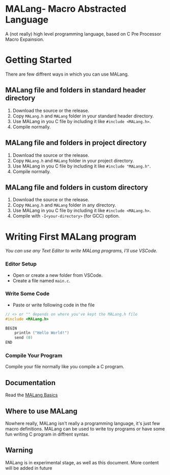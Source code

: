 # MALang- Macro Abstracted Language
A (not really) high level programming language, based on C Pre Processor Macro
Expainsion.

# Getting Started
There are few diffrent ways in which you can use MALang.

## MALang file and folders in standard header directory

1. Download the source or the release.
2. Copy `MALang.h` and `MALang` folder in your standard header directory.
3. Use MALang in you C file by including it like `#include <MALang.h>`.
4. Compile normally.

## MALang file and folders in project directory

1. Download the source or the release.
2. Copy `MALang.h` and `MALang` folder in your project directory.
3. Use MALang in you C file by including it like `#include "MALang.h"`.
4. Compile normally.

## MALang file and folders in custom directory

1. Download the source or the release.
2. Copy `MALang.h` and `MALang` folder in any directory.
3. Use MALang in you C file by including it like `#include <MALang.h>`.
4. Compile with `-I<your-directory>` (for GCC) option.

# Writing First MALang program
_You can use any Text Editor to write MALang programs, I'll use VSCode._

### Editor Setup
- Open or create a new folder from VSCode.
- Create a file named `main.c`.

### Write Some Code
- Paste or write following code in the file
```C
// <> or "" depends on where you've kept the MALang.h file
#include <MALang.h>

BEGIN
    println ("Hello World!")
    send (0)
END
```
### Compile Your Program

Compile your file normally like you compile a C program.

## Documentation
Read the [MALang Basics](docs/basics.md)

## Where to use MALang
Nowhere really, MALang isn't really a programming language, it's just few
macro definitions. MALang can be used to write toy programs or have some fun writing C program in diffrent syntax.

## Warning
MALang is in experimental stage, as well as this document. More content
will be added in future